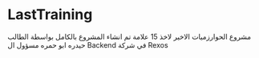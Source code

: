 # LastTraining
مشروع الحوارزميات الاخير لاخذ 15 علامة 
تم انشاء المشروع بالكامل بواسطة الطالب حيدره ابو حمره مسؤول ال Backend في شركة Rexos
